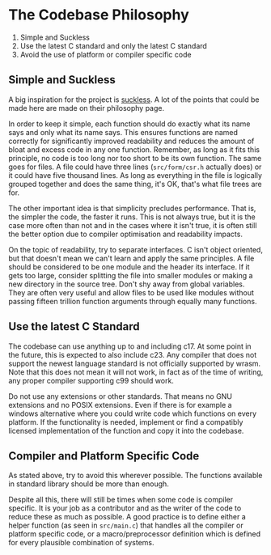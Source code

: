 # The Codebase Philosophy

1. Simple and Suckless
2. Use the latest C standard and only the latest C standard
3. Avoid the use of platform or compiler specific code

## Simple and Suckless

A big inspiration for the project is [suckless](https://suckless.org/). A lot
of the points that could be made here are made on their philosophy page.

In order to keep it simple, each function should do exactly what its name says
and only what its name says. This ensures functions are named correctly for
significantly improved readability and reduces the amount of bloat and excess
code in any one function. Remember, as long as it fits this principle, no code
is too long nor too short to be its own function. The same goes for files. A
file could have three lines (`src/form/csr.h` actually does) or it could have
five thousand lines. As long as everything in the file is logically grouped
together and does the same thing, it's OK, that's what file trees are for.

The other important idea is that simplicity precludes performance. That is, the
simpler the code, the faster it runs. This is not always true, but it is the
case more often than not and in the cases where it isn't true, it is often
still the better option due to compiler optimisation and readability impacts.

On the topic of readability, try to separate interfaces. C isn't object
oriented, but that doesn't mean we can't learn and apply the same principles.
A file should be considered to be one module and the header its interface. If
it gets too large, consider splitting the file into smaller modules or making a
new directory in the source tree. Don't shy away from global variables. They
are often very useful and allow files to be used like modules without passing
fifteen trillion function arguments through equally many functions.

## Use the latest C Standard

The codebase can use anything up to and including c17. At some point in the
future, this is expected to also include c23. Any compiler that does not
support the newest language standard is not officially supported by wrasm. Note
that this does not mean it will not work, in fact as of the time of writing,
any proper compiler supporting c99 should work.

Do not use any extensions or other standards. That means no GNU extensions and
no POSIX extensions. Even if there is for example a windows alternative where
you could write code which functions on every platform. If the functionality is
needed, implement or find a compatibly licensed implementation of the function
and copy it into the codebase.

## Compiler and Platform Specific Code

As stated above, try to avoid this wherever possible. The functions available
in standard library should be more than enough.

Despite all this, there will still be times when some code is compiler
specific. It is your job as a contributor and as the writer of the code to
reduce these as much as possible. A good practice is to define either a helper
function (as seen in `src/main.c`) that handles all the compiler or platform
specific code, or a macro/preprocessor definition which is defined for every
plausible combination of systems.
